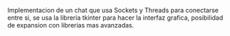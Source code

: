 Implementacion de un chat que usa Sockets y Threads para conectarse entre si, se usa la libreria tkinter para hacer la interfaz grafica, posibilidad de expansion con librerias mas avanzadas.
